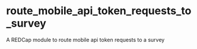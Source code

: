 # route_mobile_api_token_requests_to_survey
A REDCap module to route mobile api token requests to a survey
